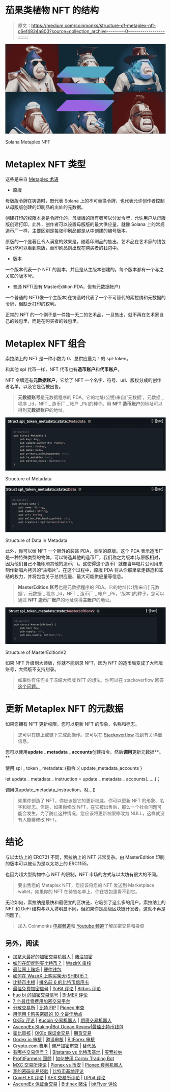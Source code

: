 # 茄果类植物 NFT 的结构

> 原文：<https://medium.com/coinmonks/structure-of-metaplex-nft-c6ef4834a803?source=collection_archive---------0----------------------->

![](img/239cc89b93be9f50a1874550aa7de519.png)

Solana Metaplex NFT

# Metaplex NFT 类型

这些是来自 [Metaplex 术语](https://docs.metaplex.com/about/terminology)

*   原版

母版版令牌在铸造时，既代表 Solana 上的不可替换令牌，也代表允许创作者控制从母版版创建的印刷品的出处的元数据。

创建打印的权限本身是令牌化的，母版版的所有者可以分发令牌，允许用户从母版版创建打印。此外，创作者可以设置母版版的最大供应量，就像 Solana 上的常规造币厂一样，主要区别是每张印刷品都是从中创建的编号版本。

原版的一个显著且令人满意的效果是，随着印刷品的售出，艺术品在艺术家的钱包中仍然可以看到原版，而印刷品则出现在购买者的钱包中。

*   版本

一个版本代表一个 NFT 的副本，并且是从主版本创建的。每个版本都有一个与之关联的版本号。

*   普通 NFT(没有 MasterEdition PDA，但有元数据帐户)

一个普通的 NFT(像一个主版本)在铸造时代表了一个不可替代的索拉纳和元数据的令牌，但缺乏打印的权利。

正常的 NFT 的一个例子是一件独一无二的艺术品，一旦售出，就不再在艺术家自己的钱包里，而是在购买者的钱包里。

# Metaplex NFT 组合

索拉纳上的 NFT 是一种小数为 0、总供应量为 1 的 spl-token。

和其他 spl 代币一样，NFT 代币也有**造币账户**和**代币账户**。

NFT 令牌还有**元数据账户**，它给了 NFT 一个名字、符号、uri、版权分成的创作者名单，以及它是否被出售。

> **元数据账号**是元数据程序的 PDA。它的地址(公钥)来自['元数据'，元数据 _ 程序 _Id，NFT _ 造币厂 _ 帐户 _Pk]的种子。用 **NFT 造币账户**的地址可以得到**元数据账户**的地址。

![](img/cbb170fad05e24d9fa536a24b7941b61.png)

Structure of Metadata

![](img/d1fb55b0b0bd16add0ca329ef8169c93.png)

Structure of Data in Metadata

此外，你可以给 NFT 一个额外的装饰 PDA，类型的原版。这个 PDA 表示造币厂是一种特殊类型的物体，可以铸造其他的造币厂，我们称之为版本(与原版相对，因为他们自己不能印刷其他的造币厂)。这使得这个造币厂就像当年唱片公司用来制作新唱片拷贝的“主唱片”。在这个过程中，原版 PDA 将从你那里拿走铸造和冻结的权力，并将包含关于总供应量、最大可能供应量等信息。

> **MasterEdition 账号**也是元数据程序的 PDA。它的地址(公钥)来自['元数据'，元数据 _ 程序 _Id，NFT _ 造币厂 _ 帐户 _Pk，'版本']的种子。您可以通过 **NFT 造币厂账户**的地址获得**主账户**的地址。

![](img/20d4e089f08dcea21e15c813dad1a9be.png)

Structure of MasterEditionV2

如果 NFT 升级到大师版，你就不能刻录 NFT，因为 NFT 的造币局变成了大师版账号，大师版不支持刻录。

> 如果你有任何关于冻结大师版 NFT 的想法，你可以在 stackoverflow 回答[这个问题。](https://stackoverflow.com/questions/69958777/how-can-i-freeze-masteredition-nft-token-account)

# 更新 Metaplex NFT 的元数据

如果您拥有 NFT 更新权限，您可以更新 NFT 的形象、名称和标志。

> 您可以在链上或链下完成此操作。您可以在 [Stackoverflow](https://stackoverflow.com/questions/69956957/update-metadata-of-metaplex-nft) 找到有关详细信息。

您可以使用**update _ metadata _ accounts**创建指令，然后**调用**更新元数据**。**

使用 spl _ token _ metadata::{指令::{ update_metadata_accounts }

let update _ metadata _ instruction = update _ metadata _ accounts(……)；

调用(&update_metadata_instruction，&[…])

> 如果你创造了 NFT，你应该是它的更新权威。你可以更新 NFT 的形象、名字和标志。但是，如果你修改 NFT，在它被出售后，那么一个社会问题可能会发生。为了防止这种情况，您应该将更新权限修改为 NULL，这样就没有人能够修改 NFT。

# 结论

与以太坊上的 ERC721 不同，索拉纳上的 NFT 非常复杂。由 MasterEdition 印刷的版本可以被认为是以太坊上的 ERC1155。

也因为超大型购物中心 NFT 的限制，NFT 市场的方式与以太坊有很大的不同。

> 要出售您的 Metaplex NFT，您应该将您的 NFT 发送到 Marketplace wallet。如果你的 NFT 在待售名单上，你在钱包里看不到它。

无论如何，索拉纳是最快和最便宜的区块链，它吸引了这么多的用户。索拉纳上的 NFT 和 DeFi 结构与以太坊明显不同，但如果你是高级区块链开发者，这就不再是问题了。

> 加入 Coinmonks [电报频道](https://t.me/coincodecap)和 [Youtube 频道](https://www.youtube.com/c/coinmonks/videos)了解加密交易和投资

## 另外，阅读

*   [加拿大最好的加密交易机器人](https://blog.coincodecap.com/5-best-crypto-trading-bots-in-canada) | [赌注加密](https://blog.coincodecap.com/staking-crypto)
*   [如何在印度购买比特币？](/coinmonks/buy-bitcoin-in-india-feb50ddfef94) | [WazirX 审核](/coinmonks/wazirx-review-5c811b074f5b)
*   [最佳网上赌场](https://blog.coincodecap.com/best-online-casinos) | [硬件钱包](/coinmonks/hardware-wallets-dfa1211730c6)
*   [如何在 WazirX 上购买柴犬(SHIB)币？](https://blog.coincodecap.com/buy-shiba-wazirx)
*   [比特币主根](https://blog.coincodecap.com/bitcoin-taproot) | [排名前 6 的比特币信用卡](/coinmonks/bitcoin-credit-card-bc8ab6f377c6)
*   [最佳免费加密信号](https://blog.coincodecap.com/free-crypto-signals) | [YoBit 评论](/coinmonks/yobit-review-175464162c62) | [Bitbns 评论](/coinmonks/bitbns-review-38256a07e161)
*   [huo bi 的加密交易信号](https://blog.coincodecap.com/huobi-crypto-trading-signals) | [BitMEX 评论](https://blog.coincodecap.com/bitmex-review)
*   [7 个最佳零费用加密交易平台](https://blog.coincodecap.com/zero-fee-crypto-exchanges)
*   [分散交易所](https://blog.coincodecap.com/what-are-decentralized-exchanges) | [比特 FIP](https://blog.coincodecap.com/bitbns-fip) | [Pionex 审查](https://blog.coincodecap.com/pionex-review-exchange-with-crypto-trading-bot)
*   [用信用卡购买密码的 10 个最佳地点](https://blog.coincodecap.com/buy-crypto-with-credit-card)
*   [OKEx 评论](/coinmonks/okex-review-6b369304110f) | [Kucoin 交易机器人](/coinmonks/kucoin-trading-bot-automate-your-trades-8cf0ca2138e0) | [期货交易机器人](/coinmonks/futures-trading-bots-5a282ccee3f5)
*   [AscendEx Staking](https://blog.coincodecap.com/ascendex-staking)|[Bot Ocean Review](https://blog.coincodecap.com/bot-ocean-review)|[最佳比特币钱包](https://blog.coincodecap.com/bitcoin-wallets-india)
*   [霍比审核](https://blog.coincodecap.com/huobi-review) | [OKEx 保证金交易](https://blog.coincodecap.com/okex-margin-trading) | [期货交易](https://blog.coincodecap.com/futures-trading)
*   [Godex.io 审核](/coinmonks/godex-io-review-7366086519fb) | [邀请审核](/coinmonks/invity-review-70f3030c0502) | [BitForex 审核](https://blog.coincodecap.com/bitforex-review)
*   [Crypto.com 费用](/coinmonks/binance-fees-8588ec17965) | [僵尸加密审查](/coinmonks/botcrypto-review-2021-build-your-own-trading-bot-coincodecap-6b8332d736c7) | [替代品](https://blog.coincodecap.com/crypto-com-alternatives)
*   [有哪些交易信号？](https://blog.coincodecap.com/trading-signal) | [Bitstamp vs 比特币基地](https://blog.coincodecap.com/bitstamp-coinbase) | [买索拉纳](https://blog.coincodecap.com/buy-solana)
*   [ProfitFarmers 回顾](https://blog.coincodecap.com/profitfarmers-review) | [如何使用 Cornix Trading Bot](https://blog.coincodecap.com/cornix-trading-bot)
*   [MXC 交易所评论](/coinmonks/mxc-exchange-review-3af0ec1cba8c) | [Pionex vs 币安](https://blog.coincodecap.com/pionex-vs-binance) | [Pionex 套利机器人](https://blog.coincodecap.com/pionex-arbitrage-bot)
*   [我的密码交易经验](/coinmonks/my-experience-with-crypto-copy-trading-d6feb2ce3ac5) | [比特币基地评论](/coinmonks/coinbase-review-6ef4e0f56064)
*   [CoinFLEX 评论](https://blog.coincodecap.com/coinflex-review) | [AEX 交易所评论](https://blog.coincodecap.com/aex-exchange-review) | [UPbit 评论](https://blog.coincodecap.com/upbit-review)
*   [AscendEx 保证金交易](https://blog.coincodecap.com/ascendex-margin-trading) | [Bitfinex 赌注](https://blog.coincodecap.com/bitfinex-staking) | [bitFlyer 评论](https://blog.coincodecap.com/bitflyer-review)